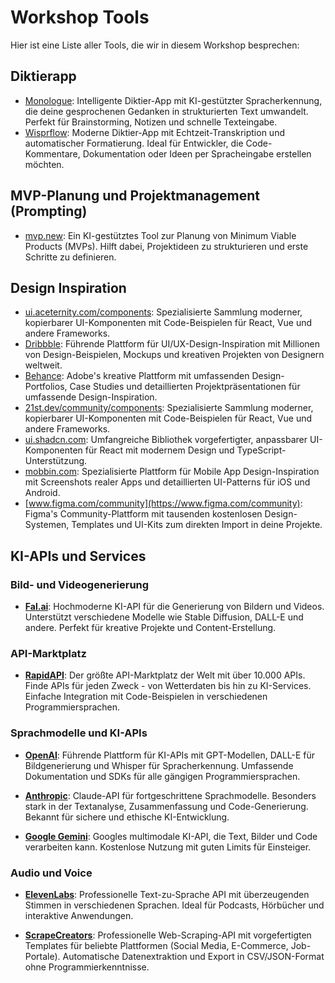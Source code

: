 # Workshop Tools

Hier ist eine Liste aller Tools, die wir in diesem Workshop besprechen:

## Diktierapp
- [Monologue](https://monologue.to/?ref=KIUVNUN): Intelligente Diktier-App mit KI-gestützter Spracherkennung, die deine gesprochenen Gedanken in strukturierten Text umwandelt. Perfekt für Brainstorming, Notizen und schnelle Texteingabe.
- [Wisprflow](https://wisprflow.ai/): Moderne Diktier-App mit Echtzeit-Transkription und automatischer Formatierung. Ideal für Entwickler, die Code-Kommentare, Dokumentation oder Ideen per Spracheingabe erstellen möchten.

## MVP-Planung und Projektmanagement (Prompting)
- [mvp.new](https://mvp.new/): Ein KI-gestütztes Tool zur Planung von Minimum Viable Products (MVPs). Hilft dabei, Projektideen zu strukturieren und erste Schritte zu definieren.

## Design Inspiration
- [ui.aceternity.com/components](https://ui.aceternity.com/components): Spezialisierte Sammlung moderner, kopierbarer UI-Komponenten mit Code-Beispielen für React, Vue und andere Frameworks.
- [Dribbble](https://dribbble.com/): Führende Plattform für UI/UX-Design-Inspiration mit Millionen von Design-Beispielen, Mockups und kreativen Projekten von Designern weltweit.
- [Behance](https://www.behance.net/): Adobe's kreative Plattform mit umfassenden Design-Portfolios, Case Studies und detaillierten Projektpräsentationen für umfassende Design-Inspiration.
- [21st.dev/community/components](https://21st.dev/community/components): Spezialisierte Sammlung moderner, kopierbarer UI-Komponenten mit Code-Beispielen für React, Vue und andere Frameworks.
- [ui.shadcn.com](https://ui.shadcn.com/): Umfangreiche Bibliothek vorgefertigter, anpassbarer UI-Komponenten für React mit modernem Design und TypeScript-Unterstützung.
- [mobbin.com](https://mobbin.com/): Spezialisierte Plattform für Mobile App Design-Inspiration mit Screenshots realer Apps und detaillierten UI-Patterns für iOS und Android.
- [www.figma.com/community](https://www.figma.com/community): Figma's Community-Plattform mit tausenden kostenlosen Design-Systemen, Templates und UI-Kits zum direkten Import in deine Projekte.



## KI-APIs und Services

### Bild- und Videogenerierung
- **[Fal.ai](https://fal.ai/)**: Hochmoderne KI-API für die Generierung von Bildern und Videos. Unterstützt verschiedene Modelle wie Stable Diffusion, DALL-E und andere. Perfekt für kreative Projekte und Content-Erstellung.

### API-Marktplatz
- **[RapidAPI](https://rapidapi.com/)**: Der größte API-Marktplatz der Welt mit über 10.000 APIs. Finde APIs für jeden Zweck - von Wetterdaten bis hin zu KI-Services. Einfache Integration mit Code-Beispielen in verschiedenen Programmiersprachen.

### Sprachmodelle und KI-APIs
- **[OpenAI](https://platform.openai.com/)**: Führende Plattform für KI-APIs mit GPT-Modellen, DALL-E für Bildgenerierung und Whisper für Spracherkennung. Umfassende Dokumentation und SDKs für alle gängigen Programmiersprachen.

- **[Anthropic](https://www.anthropic.com/)**: Claude-API für fortgeschrittene Sprachmodelle. Besonders stark in der Textanalyse, Zusammenfassung und Code-Generierung. Bekannt für sichere und ethische KI-Entwicklung.

- **[Google Gemini](https://gemini.google.com/)**: Googles multimodale KI-API, die Text, Bilder und Code verarbeiten kann. Kostenlose Nutzung mit guten Limits für Einsteiger.

### Audio und Voice
- **[ElevenLabs](https://elevenlabs.io/)**: Professionelle Text-zu-Sprache API mit überzeugenden Stimmen in verschiedenen Sprachen. Ideal für Podcasts, Hörbücher und interaktive Anwendungen.

- **[ScrapeCreators](https://app.scrapecreators.com/)**: Professionelle Web-Scraping-API mit vorgefertigten Templates für beliebte Plattformen (Social Media, E-Commerce, Job-Portale). Automatische Datenextraktion und Export in CSV/JSON-Format ohne Programmierkenntnisse.